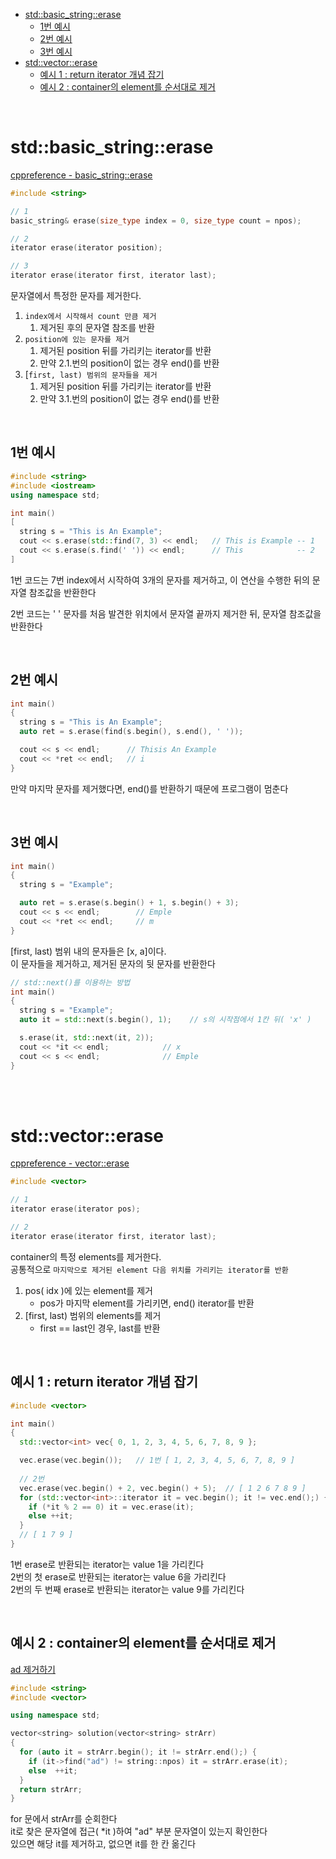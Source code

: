 - [std::basic\_string::erase](#stdbasic_stringerase)
  - [1번 예시](#1번-예시)
  - [2번 예시](#2번-예시)
  - [3번 예시](#3번-예시)
- [std::vector::erase](#stdvectorerase)
  - [예시 1 : return iterator 개념 잡기](#예시-1--return-iterator-개념-잡기)
  - [예시 2 : container의 element를 순서대로 제거](#예시-2--container의-element를-순서대로-제거)

<br>

# std::basic_string::erase
[cppreference - basic_string::erase](https://en.cppreference.com/w/cpp/string/basic_string/erase)
```cpp
#include <string>

// 1
basic_string& erase(size_type index = 0, size_type count = npos);

// 2
iterator erase(iterator position); 

// 3
iterator erase(iterator first, iterator last);
```
문자열에서 특정한 문자를 제거한다.<br>

1. `index에서 시작해서 count 만큼 제거`
   1. 제거된 후의 문자열 참조를 반환
2. `position에 있는 문자를 제거`
   1. 제거된 position 뒤를 가리키는 iterator를 반환
   2. 만약 2.1.번의 position이 없는 경우 end()를 반환
3. [`first, last) 범위의 문자들을 제거`
   1. 제거된 position 뒤를 가리키는 iterator를 반환
   2. 만약 3.1.번의 position이 없는 경우 end()를 반환


<br>

## 1번 예시
```cpp
#include <string>
#include <iostream>
using namespace std;

int main()
[
  string s = "This is An Example";
  cout << s.erase(std::find(7, 3) << endl;   // This is Example -- 1
  cout << s.erase(s.find(' ')) << endl;      // This            -- 2
]
```
1번 코드는 7번 index에서 시작하여 3개의 문자를 제거하고, 이 연산을 수행한 뒤의 문자열 참조값을 반환한다<br>

2번 코드는 ' ' 문자를 처음 발견한 위치에서 문자열 끝까지 제거한 뒤, 문자열 참조값을 반환한다<br>

<br>

## 2번 예시
```cpp
int main()
{
  string s = "This is An Example";
  auto ret = s.erase(find(s.begin(), s.end(), ' '));

  cout << s << endl;      // Thisis An Example
  cout << *ret << endl;   // i
}
```
만약 마지막 문자를 제거했다면, end()를 반환하기 때문에 프로그램이 멈춘다<br>

<br>

## 3번 예시
```cpp
int main()
{
  string s = "Example";

  auto ret = s.erase(s.begin() + 1, s.begin() + 3);
  cout << s << endl;        // Emple
  cout << *ret << endl;     // m
}
```
[first, last) 범위 내의 문자들은 [x, a]이다.<br>
이 문자들을 제거하고, 제거된 문자의 뒷 문자를 반환한다<br>
```cpp
// std::next()를 이용하는 방법
int main()
{
  string s = "Example";
  auto it = std::next(s.begin(), 1);    // s의 시작점에서 1칸 뒤( 'x' )

  s.erase(it, std::next(it, 2));
  cout << *it << endl;            // x
  cout << s << endl;              // Emple
}
```

<br>
<br>

# std::vector::erase
[cppreference - vector::erase](https://en.cppreference.com/w/cpp/container/vector/erase)<br>
```cpp
#include <vector>

// 1
iterator erase(iterator pos);

// 2
iterator erase(iterator first, iterator last);
```
container의 특정 elements를 제거한다.<br>
공통적으로 `마지막으로 제거된 element 다음 위치를 가리키는 iterator를 반환`

1. pos( idx )에 있는 element를 제거
   - pos가 마지막 element를 가리키면, end() iterator를 반환
2. [first, last) 범위의 elements를 제거
   - first == last인 경우, last를 반환

<br>

## 예시 1 : return iterator 개념 잡기
```cpp
#include <vector>

int main()
{
  std::vector<int> vec{ 0, 1, 2, 3, 4, 5, 6, 7, 8, 9 };

  vec.erase(vec.begin());   // 1번 [ 1, 2, 3, 4, 5, 6, 7, 8, 9 ]
  
  // 2번
  vec.erase(vec.begin() + 2, vec.begin() + 5);  // [ 1 2 6 7 8 9 ]
  for (std::vector<int>::iterator it = vec.begin(); it != vec.end();) {
    if (*it % 2 == 0) it = vec.erase(it);
    else ++it;
  }
  // [ 1 7 9 ]
}
```
1번 erase로 반환되는 iterator는 value 1을 가리킨다<br>
2번의 첫 erase로 반환되는 iterator는 value 6을 가리킨다<br>
2번의 두 번째 erase로 반환되는 iterator는 value 9를 가리킨다<br>

<br>

## 예시 2 : container의 element를 순서대로 제거
[ad 제거하기](https://school.programmers.co.kr/learn/courses/30/lessons/181870)<br>
```cpp
#include <string>
#include <vector>

using namespace std;

vector<string> solution(vector<string> strArr)
{
  for (auto it = strArr.begin(); it != strArr.end();) {
    if (it->find("ad") != string::npos) it = strArr.erase(it);
    else  ++it;
  }
  return strArr;
}
```
for 문에서 strArr를 순회한다<br>
it로 찾은 문자열에 접근( *it )하여 "ad" 부분 문자열이 있는지 확인한다<br>
있으면 해당 it를 제거하고, 없으면 it를 한 칸 옮긴다<br>